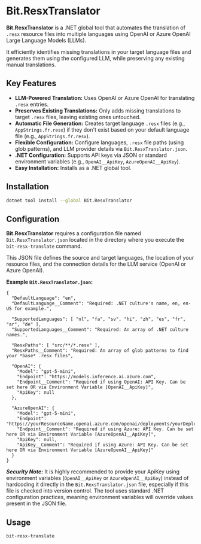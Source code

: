 # Bit.ResxTranslator

**Bit.ResxTranslator** is a .NET global tool that automates the translation of `.resx` resource files into multiple languages using OpenAI or Azure OpenAI Large Language Models (LLMs).

It efficiently identifies missing translations in your target language files and generates them using the configured LLM, while preserving any existing manual translations.

## Key Features

*   **LLM-Powered Translation:** Uses OpenAI or Azure OpenAI for translating `.resx` entries.
*   **Preserves Existing Translations:** Only adds missing translations to target `.resx` files, leaving existing ones untouched.
*   **Automatic File Generation:** Creates target language `.resx` files (e.g., `AppStrings.fr.resx`) if they don't exist based on your default language file (e.g., `AppStrings.fr.resx`).
*   **Flexible Configuration:** Configure languages, `.resx` file paths (using glob patterns), and LLM provider details via `Bit.ResxTranslator.json`.
*   **.NET Configuration:** Supports API keys via JSON or standard environment variables (e.g., `OpenAI__ApiKey`, `AzureOpenAI__ApiKey`).
*   **Easy Installation:** Installs as a .NET global tool.

## Installation

```bash
dotnet tool install --global Bit.ResxTranslator
```

## Configuration

**Bit.ResxTranslator** requires a configuration file named `Bit.ResxTranslator.json` located in the directory where you execute the `bit-resx-translate` command.

This JSON file defines the source and target languages, the location of your resource files, and the connection details for the LLM service (OpenAI or Azure OpenAI).

**Example `Bit.ResxTranslator.json`:**

```jsonc
{
  "DefaultLanguage": "en",
  "DefaultLanguage__Comment": "Required: .NET culture's name, en, en-US for example.",

  "SupportedLanguages": [ "nl", "fa", "sv", "hi", "zh", "es", "fr", "ar", "de" ],
  "SupportedLanguages__Comment": "Required: An array of .NET culture names.",

  "ResxPaths": [ "src/**/*.resx" ],
  "ResxPaths__Comment": "Required: An array of glob patterns to find your *base* .resx files",

  "OpenAI": {
    "Model": "gpt-5-mini",
    "Endpoint": "https://models.inference.ai.azure.com",
    "Endpoint__Comment": "Required if using OpenAI: API Key. Can be set here OR via Environment Variable [OpenAI__ApiKey]",
    "ApiKey": null
  },

  "AzureOpenAI": {
    "Model": "gpt-5-mini",
    "Endpoint": "https://yourResourceName.openai.azure.com/openai/deployments/yourDeployment",
    "Endpoint__Comment": "Required if using Azure: API Key. Can be set here OR via Environment Variable [AzureOpenAI__ApiKey]",
    "ApiKey": null,
    "ApiKey__Comment": "Required if using Azure: API Key. Can be set here OR via Environment Variable [AzureOpenAI__ApiKey]"
  }
}
```

***Security Note:*** It is highly recommended to provide your ApiKey using environment variables (`OpenAI__ApiKey` or `AzureOpenAI__ApiKey`) instead of hardcoding it directly in the `Bit.RexsTranslator.json` file,
especially if this file is checked into version control. The tool uses standard .NET configuration practices, meaning environment variables will override values present in the JSON file.

## Usage

```bash
bit-resx-translate
```